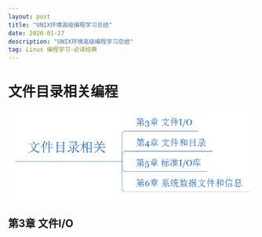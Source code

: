 ```yaml
---
layout: post
title: "UNIX环境高级编程学习总结"
date: 2020-01-27
description: "UNIX环境高级编程学习总结"
tag: Linux 编程学习-必读经典
---  
```

# 文件目录相关编程 
![](/images/posts/Snipaste_2020-01-27_16-25-52.png)
## 第3章 文件I/O  
